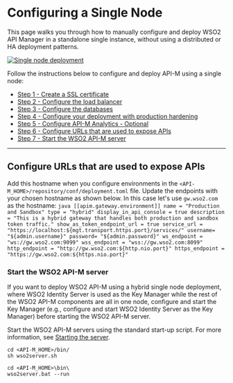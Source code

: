 # Configuring a Single Node

This page walks you through how to manually configure and deploy WSO2 API Manager in a standalone single instance, without using a distributed or HA deployment patterns. 

[![Single node deployment]({{base_path}}/assets/img/setup-and-install/single-node-deployment.png)]({{base_path}}/assets/img/setup-and-install/single-node-deployment.png)

Follow the instructions below to configure and deploy API-M using a single node:

-   [Step 1 - Create a SSL certificate]({{base_path}}/Administer/ProductSecurity/ConfiguringKeystores/KeystoreBasics/creating-new-keystores)
-   [Step 2 - Configure the load balancer]({{base_path}}/InstallAndSetup/DeployingWSO2APIManager/configuring-the-proxy-server-and-the-load-balancer)
-   [Step 3 - Configure the databases]({{base_path}}/InstallAndSetup/SettingUpDatabases/overview)
-   [Step 4 - Configure your deployment with production hardening]({{base_path}}/InstallAndSetup/DeployingWSO2APIManager/production-deployment-guidelines)
-   [Step 5 - Configure API-M Analytics - Optional]({{base_path}}/Learn/Analytics/configuring-apim-analytics/)
-   [Step 6 - Configure URLs that are used to expose APIs](#configure-urls-that-are-used-to-expose-apis)
-   [Step 7 - Start the WSO2 API-M server](#start-the-wso2-api-m-server)

----------------------------

## Configure URLs that are used to expose APIs

Add this hostname when you configure environments in the `<API-M_HOME>/repository/conf/deployment.toml` file. Update the endpoints with your chosen hostname as shown below. 
In this case let's use `gw.wso2.com` as the hostname:
    ``` java
    [[apim.gateway.environment]]
    name = "Production and Sandbox"
    type = "hybrid"
    display_in_api_console = true
    description = "This is a hybrid gateway that handles both production and sandbox token traffic."
    show_as_token_endpoint_url = true
    service_url = "https://localhost:${mgt.transport.https.port}/services/"
    username= "${admin.username}"
    password= "${admin.password}"
    ws_endpoint = "ws://gw.wso2.com:9099"
    wss_endpoint = "wss://gw.wso2.com:8099"
    http_endpoint = "http://gw.wso2.com:${http.nio.port}"
    https_endpoint = "https://gw.wso2.com:${https.nio.port}"
    ```
    
### Start the WSO2 API-M server

If you want to deploy WSO2 API-M using a hybrid single node deployment, where WSO2 Identity Server is used as the Key Manager while the rest of the WSO2 API-M components are all in one node, configure and start the Key Manager (e.g., configure and start WSO2 Identity Server as the Key Manager) before starting the WSO2 API-M server.


Start the WSO2 API-M servers using the standard start-up script. For more information, see [Starting the server](https://apim.docs.wso2.com/en/latest/InstallAndSetup/InstallationGuide/running-the-product/#starting-the-server).

```tab="Linux/Mac OS"
cd <API-M_HOME>/bin/
sh wso2server.sh
```

```tab="Windows"
cd <API-M_HOME>\bin\
wso2server.bat --run 
```
